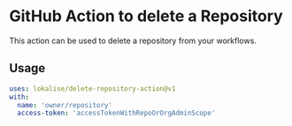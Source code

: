 # GitHub Action to delete a Repository

This action can be used to delete a repository from your workflows.

## Usage

```yaml
uses: lokalise/delete-repository-action@v1
with:
  name: 'owner/repository'
  access-token: 'accessTokenWithRepoOrOrgAdminScope'
```
